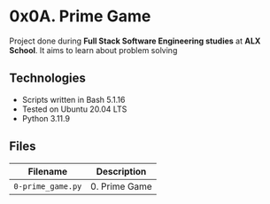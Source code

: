 # 0x0A. Prime Game 
Project done during **Full Stack Software Engineering studies** at **ALX School**. It aims to learn about problem solving
 ## Technologies
* Scripts written in Bash 5.1.16
* Tested on Ubuntu 20.04 LTS
* Python 3.11.9

## Files

| Filename | Description |
| -------- | ----------- |
| `0-prime_game.py` | 0. Prime Game |
